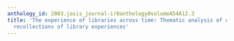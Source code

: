 ```yaml
---
anthology_id: 2003.jasis_journal-ir0anthology0volumeA54A12.3
title: 'The experience of libraries across time: Thematic analysis of undergraduate
  recollections of library experiences'
---
```

